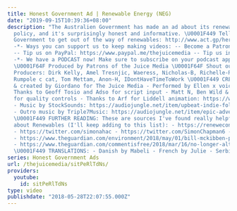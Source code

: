 ```yaml
---
title: Honest Government Ad | Renewable Energy (NEG)
date: "2019-09-15T10:39:36+08:00"
description: "The Australien Government has made an ad about its renewable energy
  policy, and it's surprisingly honest and informative. \U0001F449 Tell the Federal
  Government to get out of the way of renewables: http://www.act.gp/herecomesthesun
  -*- Ways you can support us to keep making videos: -- Become a Patron: https://www.patreon.com/TheJuiceMedia
  -- Tip us on PayPal: https://www.paypal.me/thejuicemedia -- Tip us in Bitcoin: bc1qevsxr6a8uytqj63fjemdyevjkctnj3tlk3r9cq
  -*- We have a PODCAST now! Make sure to subscribe on your podcast app: https://thejuicemedia.simplecast.com
  \U0001F64F Produced by Patrons of the Juice Media \U0001F64F Shout outs to our Patron
  Producers: Dirk Kelly, Amel Tresnjic, Waeress, Nicholas-B, Richelle-R, Anna Hathis,
  Rumpole c cat, Tom Mettam, Anon-H, IDontHaveTimeToWork \U0001F449 CREDITS: - Written
  & created by Giordano for The Juice Media - Performed by Ellen x voice by Lucy -
  Thanks to Geoff Tosio and Adso for script input - Matt N, Ben Wild & Dbot and Dave
  for quality controls - Thanks to Arf for Liddell animation: https://www.youtube.com/user/DuckIsPresident
  - Music by StockSounds: https://audiojungle.net/item/upbeat-indie-folk/21330256?_ga=2.268086413.2041017224.1527517699-1849231437.1511067911
  - Outro music by Triple7Music: https://audiojungle.net/item/epic-adventure/7361244?_ga=2.189320360.2041017224.1527517699-1849231437.1511067911
  \U0001F449 FURTHER READING: These are sources I've found really helpful in learning
  about Renewables (I'll keep adding to this list): - https://reneweconomy.com.au
  - https://twitter.com/simonahac - https://twitter.com/SimonChapman6 - https://www.marketforces.org.au/campaigns/ffs/tax-based-subsidies
  - https://www.theguardian.com/environment/2018/may/01/bill-mckibben-profit-renewables-coal-reef
  - https://www.theguardian.com/commentisfree/2018/mar/16/no-longer-alternative-mainstream-renewables-are-pushing-prices-down
  \U0001F449 TRANSLATIONS: - Danish by Mabeli - French by Julie - Serbian by Tamara"
series: Honest Government Ads
url: /thejuicemedia/sitPeRlTdNs/
providers:
  youtube:
    id: sitPeRlTdNs
type: video
publishdate: "2018-05-28T22:07:55.000Z"
---
```

